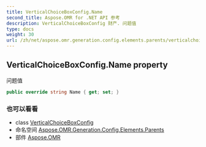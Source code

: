 ```yaml
---
title: VerticalChoiceBoxConfig.Name
second_title: Aspose.OMR for .NET API 参考
description: VerticalChoiceBoxConfig 财产. 问题值
type: docs
weight: 30
url: /zh/net/aspose.omr.generation.config.elements.parents/verticalchoiceboxconfig/name/
---
```

## VerticalChoiceBoxConfig.Name property

问题值

```csharp
public override string Name { get; set; }
```

### 也可以看看

* class [VerticalChoiceBoxConfig](../)
* 命名空间 [Aspose.OMR.Generation.Config.Elements.Parents](../../verticalchoiceboxconfig/)
* 部件 [Aspose.OMR](../../../)


